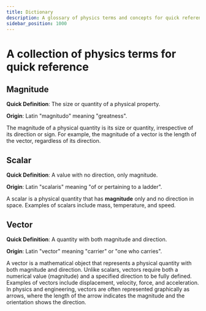 ```yaml
---
title: Dictionary
description: A glossary of physics terms and concepts for quick reference.
sidebar_position: 1000
---
```


# A collection of physics terms for quick reference

## Magnitude

**Quick Definition**: The size or quantity of a physical property.

**Origin**: Latin "magnitudo" meaning "greatness".

The magnitude of a physical quantity is its size or quantity, irrespective of its direction or sign. For example, the magnitude of a vector is the length of the vector, regardless of its direction.

## Scalar

**Quick Definition**: A value with no direction, only magnitude.

**Origin**: Latin "scalaris" meaning "of or pertaining to a ladder".

A scalar is a physical quantity that has **magnitude** only and no direction in space. Examples of scalars include mass, temperature, and speed.

## Vector

**Quick Definition**: A quantity with both magnitude and direction.

**Origin**: Latin "vector" meaning "carrier" or "one who carries".

A vector is a mathematical object that represents a physical quantity with both magnitude and direction. Unlike scalars, vectors require both a numerical value (magnitude) and a specified direction to be fully defined. Examples of vectors include displacement, velocity, force, and acceleration. In physics and engineering, vectors are often represented graphically as arrows, where the length of the arrow indicates the magnitude and the orientation shows the direction.
